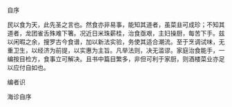 自序

民以食为天，此先圣之言也。然食亦非易事，能知其道者，虽菜韭可成珍；不知其道者，龙团雀舌殊难下箸。况近日米珠薪桂，治食亟艰，主妇操厨，每苦下手。兹以闲暇之余，搜罗古今食谱，加以新法实验，务使其适合潮流。至于烹调试味，无重卫生，以经济为前提，以实惠为主旨。凡举法则，决无滥谬。家庭治食能手，一编按目检方，食事立可解决。且书中篇目繁多，非但可利于家厨，则酒楼菜业亦足以应付自如也。

编者识

海诊自序